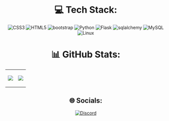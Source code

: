 <div align="center">

  
# 💻 Tech Stack:

![CSS3](https://img.shields.io/badge/css3-%231572B6.svg?style=for-the-badge&logo=css3&logoColor=white) ![HTML5](https://img.shields.io/badge/html5-%23E34F26.svg?style=for-the-badge&logo=html5&logoColor=white) ![bootstrap](https://img.shields.io/badge/Bootstrap-563D7C?style=for-the-badge&logo=bootstrap&logoColor=white) ![Python](https://img.shields.io/badge/python-3670A0?style=for-the-badge&logo=python&logoColor=ffdd54) ![Flask](https://img.shields.io/badge/flask-%23000.svg?style=for-the-badge&logo=flask&logoColor=white) ![sqlalchemy](https://img.shields.io/badge/sqlalchemy-red?style=for-the-badge&logo=python&logoColor=white) ![MySQL](https://img.shields.io/badge/mysql-4479A1.svg?style=for-the-badge&logo=mysql&logoColor=white) ![Linux](https://img.shields.io/badge/Linux-white?style=for-the-badge&logo=linux&logoColor=black)


# 📊 GitHub Stats:
<div class="teste">
<table>

 <td>
   
![](https://github-readme-streak-stats.herokuapp.com/?user=LUCVICTOR&theme=dark&hide_border=false)<br/>

</td>
 <td>
   
![](https://github-readme-stats.vercel.app/api/top-langs/?username=LUCVICTOR&theme=dark&hide_border=false&include_all_commits=true&count_private=true&layout=compact) 
  
</td>

</table>
</div>


## 🌐 Socials:

[![Discord](https://img.shields.io/badge/Discord-%237289DA.svg?logo=discord&logoColor=white)](https://discord.gg/lucasniilista)
</div>
